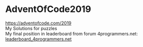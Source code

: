 # AdventOfCode2019
https://adventofcode.com/2019
<br>My Solutions for puzzles
<br>My final position in leaderboard from forum 4programmers.net:
<br><a href="https://github.com/Pawel-Iskra/AdvenOfCode2019/blob/master/leaderboard_4programmers.net.jpg">leaderboard_4programmers.net</a>
